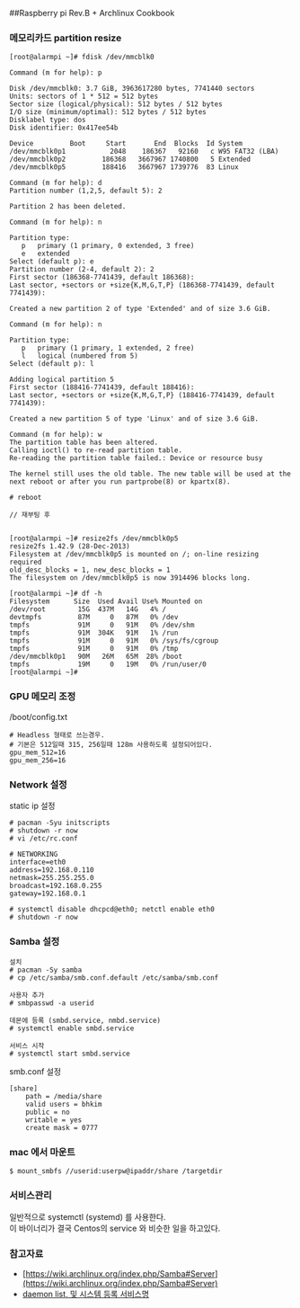 ##Raspberry pi Rev.B + Archlinux Cookbook

### 메모리카드 partition resize 

```
[root@alarmpi ~]# fdisk /dev/mmcblk0

Command (m for help): p

Disk /dev/mmcblk0: 3.7 GiB, 3963617280 bytes, 7741440 sectors
Units: sectors of 1 * 512 = 512 bytes
Sector size (logical/physical): 512 bytes / 512 bytes
I/O size (minimum/optimal): 512 bytes / 512 bytes
Disklabel type: dos
Disk identifier: 0x417ee54b

Device         Boot     Start       End  Blocks  Id System
/dev/mmcblk0p1           2048    186367   92160   c W95 FAT32 (LBA)
/dev/mmcblk0p2         186368   3667967 1740800   5 Extended
/dev/mmcblk0p5         188416   3667967 1739776  83 Linux

Command (m for help): d
Partition number (1,2,5, default 5): 2

Partition 2 has been deleted.

Command (m for help): n

Partition type:
   p   primary (1 primary, 0 extended, 3 free)
   e   extended
Select (default p): e
Partition number (2-4, default 2): 2
First sector (186368-7741439, default 186368):
Last sector, +sectors or +size{K,M,G,T,P} (186368-7741439, default 7741439):

Created a new partition 2 of type 'Extended' and of size 3.6 GiB.

Command (m for help): n

Partition type:
   p   primary (1 primary, 1 extended, 2 free)
   l   logical (numbered from 5)
Select (default p): l

Adding logical partition 5
First sector (188416-7741439, default 188416):
Last sector, +sectors or +size{K,M,G,T,P} (188416-7741439, default 7741439):

Created a new partition 5 of type 'Linux' and of size 3.6 GiB.

Command (m for help): w
The partition table has been altered.
Calling ioctl() to re-read partition table.
Re-reading the partition table failed.: Device or resource busy

The kernel still uses the old table. The new table will be used at the next reboot or after you run partprobe(8) or kpartx(8).

# reboot 

// 재부팅 후 


[root@alarmpi ~]# resize2fs /dev/mmcblk0p5
resize2fs 1.42.9 (28-Dec-2013)
Filesystem at /dev/mmcblk0p5 is mounted on /; on-line resizing required
old_desc_blocks = 1, new_desc_blocks = 1
The filesystem on /dev/mmcblk0p5 is now 3914496 blocks long.

[root@alarmpi ~]# df -h
Filesystem      Size  Used Avail Use% Mounted on
/dev/root        15G  437M   14G   4% /
devtmpfs         87M     0   87M   0% /dev
tmpfs            91M     0   91M   0% /dev/shm
tmpfs            91M  304K   91M   1% /run
tmpfs            91M     0   91M   0% /sys/fs/cgroup
tmpfs            91M     0   91M   0% /tmp
/dev/mmcblk0p1   90M   26M   65M  28% /boot
tmpfs            19M     0   19M   0% /run/user/0
[root@alarmpi ~]#
```

### GPU 메모리 조정 

/boot/config.txt 

	# Headless 형태로 쓰는경우.
    # 기본은 512일때 315, 256일때 128m 사용하도록 설정되어있다.
	gpu_mem_512=16
	gpu_mem_256=16

### Network 설정 

static ip 설정

	# pacman -Syu initscripts
    # shutdown -r now 
    # vi /etc/rc.conf 
    
    # NETWORKING 
    interface=eth0
	address=192.168.0.110
	netmask=255.255.255.0
	broadcast=192.168.0.255
	gateway=192.168.0.1

	# systemctl disable dhcpcd@eth0; netctl enable eth0
    # shutdown -r now

### Samba 설정 

	설치 
	# pacman -Sy samba 
	# cp /etc/samba/smb.conf.default /etc/samba/smb.conf

	사용자 추가 
	# smbpasswd -a userid

	데몬에 등록 (smbd.service, nmbd.service)
	# systemctl enable smbd.service 

	서비스 시작 
	# systemctl start smbd.service


smb.conf 설정 

	[share]
        path = /media/share
		valid users = bhkim
		public = no
		writable = yes
		create mask = 0777

### mac 에서 마운트 

	$ mount_smbfs //userid:userpw@ipaddr/share /targetdir

### 서비스관리 

일반적으로 systemctl (systemd) 를 사용한다.  
이 바이너리가 결국 Centos의 service 와 비슷한 일을 하고있다. 

### 참고자료 


- [https://wiki.archlinux.org/index.php/Samba#Server](https://wiki.archlinux.org/index.php/Samba#Server)
- [daemon list, 및 시스템 등록 서비스명](https://wiki.archlinux.org/index.php/Daemons_List)

